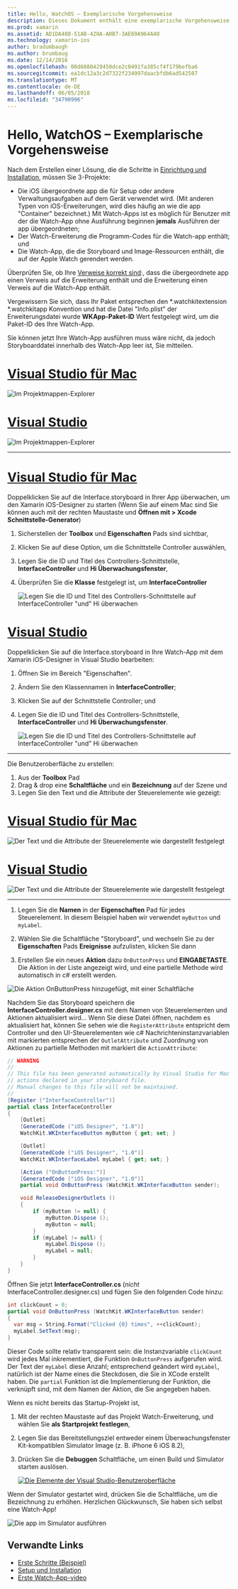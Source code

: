 ```yaml
---
title: Hello, WatchOS – Exemplarische Vorgehensweise
description: Dieses Dokument enthält eine exemplarische Vorgehensweise zum Erstellen einer einfachen WatchOS-Anwendung mithilfe von Xamarin. Es wird beschrieben, wie in Visual Studio und Visual Studio für Mac arbeiten, arbeiten mit Storyboards und reagieren auf Ereignisse im Code.
ms.prod: xamarin
ms.assetid: AD1DA488-51AB-420A-A0B7-3AE69A964A40
ms.technology: xamarin-ios
author: bradumbaugh
ms.author: brumbaug
ms.date: 12/14/2016
ms.openlocfilehash: 00d6080429450dce2c0491fa385cf4f179befba6
ms.sourcegitcommit: ea1dc12a3c2d7322f234997daacbfdb6ad542507
ms.translationtype: MT
ms.contentlocale: de-DE
ms.lasthandoff: 06/05/2018
ms.locfileid: "34790996"
---
```

# <a name="hello-watchos--walkthrough"></a>Hello, WatchOS – Exemplarische Vorgehensweise

Nach dem Erstellen einer Lösung, die die Schritte in [Einrichtung und Installation](~/ios/watchos/get-started/installation.md), müssen Sie 3-Projekte:

- Die iOS übergeordnete app die für Setup oder andere Verwaltungsaufgaben auf dem Gerät verwendet wird. (Mit anderen Typen von iOS-Erweiterungen, wird dies häufig an wie die app "Container" bezeichnet.) Mit Watch-Apps ist es möglich für Benutzer mit der die Watch-App ohne Ausführung beginnen **jemals** Ausführen der app übergeordneten;
- Der Watch-Erweiterung die Programm-Codes für die Watch-app enthält; und
- Die Watch-App, die die Storyboard und Image-Ressourcen enthält, die auf der Apple Watch gerendert werden.

Überprüfen Sie, ob Ihre [Verweise korrekt sind](~/ios/watchos/get-started/project-references.md):, dass die übergeordnete app einen Verweis auf die Erweiterung enthält und die Erweiterung einen Verweis auf die Watch-App enthält.

Vergewissern Sie sich, dass Ihr Paket entsprechen den \*.watchkitextension \*.watchkitapp Konvention und hat die Datei "Info.plist" der Erweiterungsdatei wurde **WKApp-Paket-ID** Wert festgelegt wird, um die Paket-ID des Ihre Watch-App.

Sie können jetzt Ihre Watch-App ausführen muss wäre nicht, da jedoch Storyboarddatei innerhalb des Watch-App leer ist, Sie mitteilen.

# <a name="visual-studio-for-mactabvsmac"></a>[Visual Studio für Mac](#tab/vsmac)

![](hello-watch-images/projectstructure.png "Im Projektmappen-Explorer")

# <a name="visual-studiotabvswin"></a>[Visual Studio](#tab/vswin)

![](hello-watch-images/vs-projectstructure.png "Im Projektmappen-Explorer")

-----

# <a name="visual-studio-for-mactabvsmac"></a>[Visual Studio für Mac](#tab/vsmac)
    
Doppelklicken Sie auf die Interface.storyboard in Ihrer App überwachen, um den Xamarin iOS-Designer zu starten (Wenn Sie auf einem Mac sind Sie können auch mit der rechten Maustaste und **Öffnen mit > Xcode Schnittstelle-Generator**)


1.  Sicherstellen der **Toolbox** und **Eigenschaften** Pads sind sichtbar,
1.  Klicken Sie auf diese Option, um die Schnittstelle Controller auswählen,
1.  Legen Sie die ID und Titel des Controllers-Schnittstelle, **InterfaceController** und **Hi Überwachungsfenster**,
1.  Überprüfen Sie die **Klasse** festgelegt ist, um **InterfaceController**

    ![](hello-watch-images/interfacecontrollerattributes.png "Legen Sie die ID und Titel des Controllers-Schnittstelle auf InterfaceController \"und\" Hi überwachen")

# <a name="visual-studiotabvswin"></a>[Visual Studio](#tab/vswin)

Doppelklicken Sie auf die Interface.storyboard in Ihre Watch-App mit dem Xamarin iOS-Designer in Visual Studio bearbeiten:

1.  Öffnen Sie im Bereich "Eigenschaften".
1.  Ändern Sie den Klassennamen in **InterfaceController**;
1.  Klicken Sie auf der Schnittstelle Controller; und
1.  Legen Sie die ID und Titel des Controllers-Schnittstelle, **InterfaceController** und **Hi Überwachungsfenster**.

    ![](hello-watch-images/vs-interfacecontrollerattributes.png "Legen Sie die ID und Titel des Controllers-Schnittstelle auf InterfaceController \"und\" Hi überwachen")

-----


Die Benutzeroberfläche zu erstellen:

1. Aus der **Toolbox** Pad
1. Drag & drop eine **Schaltfläche** und ein **Bezeichnung** auf der Szene und
1. Legen Sie den Text und die Attribute der Steuerelemente wie gezeigt:

# <a name="visual-studio-for-mactabvsmac"></a>[Visual Studio für Mac](#tab/vsmac)

![](hello-watch-images/draganddrop.png "Der Text und die Attribute der Steuerelemente wie dargestellt festgelegt")

# <a name="visual-studiotabvswin"></a>[Visual Studio](#tab/vswin)

![](hello-watch-images/vs-draganddrop.png "Der Text und die Attribute der Steuerelemente wie dargestellt festgelegt")

-----

1. Legen Sie die **Namen** in der **Eigenschaften** Pad für jedes Steuerelement. In diesem Beispiel haben wir verwendet `myButton` und `myLabel`.

1. Wählen Sie die Schaltfläche "Storyboard", und wechseln Sie zu der **Eigenschaften** Pads **Ereignisse** aufzulisten, klicken Sie dann

1. Erstellen Sie ein neues **Aktion** dazu `OnButtonPress` und **EINGABETASTE**.
  Die Aktion in der Liste angezeigt wird, und eine partielle Methode wird automatisch in c# erstellt werden.

![](hello-watch-images/buttonaction.png "Die Aktion OnButtonPress hinzugefügt, mit einer Schaltfläche")

Nachdem Sie das Storyboard speichern die **InterfaceController.designer.cs** mit dem Namen von Steuerelementen und Aktionen aktualisiert wird... Wenn Sie diese Datei öffnen, nachdem es aktualisiert hat, können Sie sehen wie die `RegisterAttribute` entspricht dem Controller und den UI-Steuerelementen wie c# Nachrichteninstanzvariablen mit markierten entsprechen der `OutletAttribute` und Zuordnung von Aktionen zu partielle Methoden mit markiert die `ActionAttribute`:

```csharp
// WARNING
//
// This file has been generated automatically by Visual Studio for Mac from the outlets and
// actions declared in your storyboard file.
// Manual changes to this file will not be maintained.
//
[Register ("InterfaceController")]
partial class InterfaceController
{
    [Outlet]
    [GeneratedCode ("iOS Designer", "1.0")]
    WatchKit.WKInterfaceButton myButton { get; set; }

    [Outlet]
    [GeneratedCode ("iOS Designer", "1.0")]
    WatchKit.WKInterfaceLabel myLabel { get; set; }

    [Action ("OnButtonPress:")]
    [GeneratedCode ("iOS Designer", "1.0")]
    partial void OnButtonPress (WatchKit.WKInterfaceButton sender);

    void ReleaseDesignerOutlets ()
    {
        if (myButton != null) {
            myButton.Dispose ();
            myButton = null;
        }
        if (myLabel != null) {
            myLabel.Dispose ();
            myLabel = null;
        }
    }
}
```

Öffnen Sie jetzt **InterfaceController.cs** (*nicht* InterfaceController.designer.cs) und fügen Sie den folgenden Code hinzu:

```csharp
int clickCount = 0;
partial void OnButtonPress (WatchKit.WKInterfaceButton sender)
{
  var msg = String.Format("Clicked {0} times", ++clickCount);
  myLabel.SetText(msg);
}
```

Dieser Code sollte relativ transparent sein: die Instanzvariable `clickCount` wird jedes Mal inkrementiert, die Funktion `OnButtonPress` aufgerufen wird. Der Text der `myLabel` diese Anzahl; entsprechend geändert wird `myLabel`, natürlich ist der Name eines die Steckdosen, die Sie in XCode erstellt haben. Die `partial` Funktion ist die Implementierung der Funktion, die verknüpft sind, mit dem Namen der Aktion, die Sie angegeben haben.

Wenn es nicht bereits das Startup-Projekt ist,

1. Mit der rechten Maustaste auf das Projekt Watch-Erweiterung, und wählen Sie **als Startprojekt festlegen**,

1. Legen Sie das Bereitstellungsziel entweder einem Überwachungsfenster Kit-kompatiblen Simulator Image (z. B. iPhone 6 iOS 8.2),

1. Drücken Sie die **Debuggen** Schaltfläche, um einen Build und Simulator starten auslösen.

    [![](hello-watch-images/readytodebug-sml.png "Die Elemente der Visual Studio-Benutzeroberfläche")](hello-watch-images/readytodebug.png#lightbox)

Wenn der Simulator gestartet wird, drücken Sie die Schaltfläche, um die Bezeichnung zu erhöhen.
Herzlichen Glückwunsch, Sie haben sich selbst eine Watch-App!

![](hello-watch-images/running.png "Die app im Simulator ausführen")


## <a name="related-links"></a>Verwandte Links

- [Erste Schritte (Beispiel)](https://developer.xamarin.com/samples/monotouch/WatchKit/GettingStarted/)
- [Setup und Installation](~/ios/watchos/get-started/installation.md)
- [Erste Watch-App-video](http://blog.xamarin.com/your-first-watch-kit-app/)
